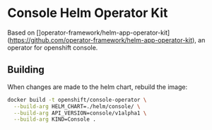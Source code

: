 # Console Helm Operator Kit

Based on []operator-framework/helm-app-operator-kit](https://github.com/operator-framework/helm-app-operator-kit), an operator for openshift console.

## Building 

When changes are made to the helm chart, rebuild the image:

```bash 
docker build -t openshift/console-operator \
  --build-arg HELM_CHART=./helm/console/ \
  --build-arg API_VERSION=console/v1alpha1 \
  --build-arg KIND=Console .
```


